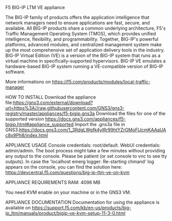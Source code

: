 F5 BIG-IP LTM VE appliance

The BIG-IP family of products offers the application intelligence that network managers need to ensure applications are fast, secure, and available. All BIG-IP products share a common underlying architecture, F5's Traffic Management Operating System (TMOS), which provides unified intelligence, flexibility, and programmability. Together, BIG-IP's powerful platforms, advanced modules, and centralized management system make up the most comprehensive set of application delivery tools in the industry. BIG-IP Virtual Edition (VE) is a version of the BIG-IP system that runs as a virtual machine in specifically-supported hypervisors. BIG-IP VE emulates a hardware-based BIG-IP system running a VE-compatible version of BIG-IP software.

More informations on https://f5.com/products/modules/local-traffic-manager

HOW TO INSTALL
Download the appliance file:https://gns3.com/external/download?url=https%3A//raw.githubusercontent.com/GNS3/gns3-registry/master/appliances/f5-bigip.gns3a
Download the files for one of the supported version https://docs.gns3.com/appliances/f5-bigip.html#appliance_supported
Import the .gns3a file in GNS3.https://docs.gns3.com/1_3RdgLWgfk4ylRr99htYZrGMoFlJcmKAAaUAc8x9Ph8/index.html


APPLIANCE USAGE
Console credentials: root/default. WebUI credentials: admin/admin. The boot process might take a few minutes without providing any output to the console. Please be patient (or set console to vnc to see tty outputs). In case the 'localhost emerg logger: Re-starting chmand' log appears on the console, you can find the solution here: https://devcentral.f5.com/questions/big-ip-ltm-ve-on-kvm

APPLIANCE REQUIREMENTS
RAM: 4096 MB

You need KVM enable on your machine or in the GNS3 VM.

APPLIANCE DOCUMENTATION
Documentation for using the appliance is available on https://support.f5.com/kb/en-us/products/big-ip_ltm/manuals/product/bigip-ve-kvm-setup-11-3-0.html


